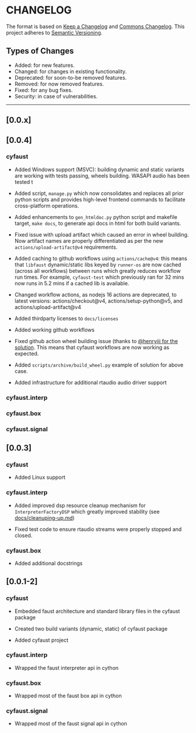 # CHANGELOG

The format is based on [Keep a Changelog](https://keepachangelog.com/en/1.0.0/) and [Commons Changelog](https://common-changelog.org). This project adheres to [Semantic Versioning](https://semver.org/spec/v2.0.0.html).

## Types of Changes

- Added: for new features.
- Changed: for changes in existing functionality.
- Deprecated: for soon-to-be removed features.
- Removed: for now removed features.
- Fixed: for any bug fixes.
- Security: in case of vulnerabilities.

---

## [0.0.x]



## [0.0.4]

### cyfaust

- Added Windows support (MSVC): building dynamic and static variants are working with tests passing, wheels building. WASAPI audio has been tested t

- Added script, `manage.py` which now consolidates and replaces all prior python scripts and provides high-level frontend commands to facilitate cross-platform operations.

- Added enhancements to `gen_htmldoc.py` python script and makefile target, `make docs`, to generate api docs in html for both build variants.

- Fixed issue with upload artifact which caused an error in wheel building. Now artifact names are properly differentiated as per the new `actions/upload-artifact@v4` requirements.

- Added caching to github workflows using `actions/cache@v4`: this means that `libfaust` dynamic/static libs keyed by `runner-os` are now cached (across all workflows) between runs which greatly reduces workflow run times. For example, `cyfaust-test` which previously ran for 32 mins now runs in 5.2 mins if a cached lib is available.

- Changed workflow actions, as nodejs 16 actions are deprecated, to latest versions: actions/checkout@v4, actions/setup-python@v5, and actions/upload-artifact@v4

- Added thirdparty licenses to `docs/licenses`

- Added working github workflows

- Fixed github action wheel building issue (thanks to [@henryiii for the solution](https://github.com/pypa/wheel/issues/573#issuecomment-1902083893!). This means that cyfaust workflows are now working as expected.

- Added `scripts/archive/build_wheel.py` example of solution for above case.

- Added infrastructure for additional rtaudio audio driver support

### cyfaust.interp

### cyfaust.box

### cyfaust.signal



## [0.0.3]

### cyfaust

- Added Linux support

### cyfaust.interp

- Added improved dsp resource cleanup mechanism for `InterpreterFactoryDSP` which greatly improved stability (see [docs/cleanuping-up.md](https://github.com/shakfu/cyfaust/blob/main/docs/devnotes/cleaning-up.md))

- Fixed test code to ensure rtaudio streams were properly stopped and closed.

### cyfaust.box

- Added additional docstrings


## [0.0.1-2]

### cyfaust

- Embedded faust architecture and standard library files in the cyfaust package

- Created two build variants (dynamic, static) of cyfaust package

- Added cyfaust project

### cyfaust.interp

- Wrapped the faust interpreter api in cython

### cyfaust.box

- Wrapped most of the faust box api in cython

### cyfaust.signal

- Wrapped most of the faust signal api in cython
